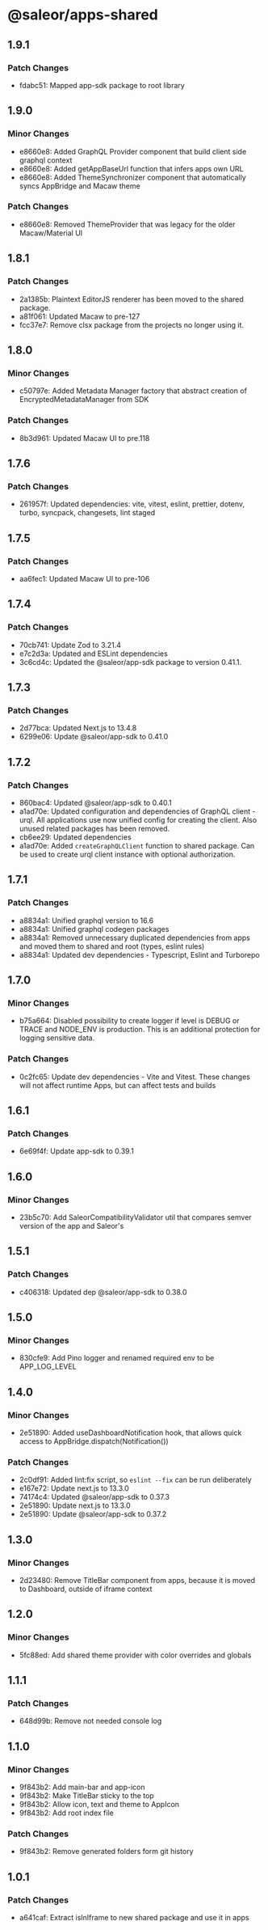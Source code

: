 # @saleor/apps-shared

## 1.9.1

### Patch Changes

- fdabc51: Mapped app-sdk package to root library

## 1.9.0

### Minor Changes

- e8660e8: Added GraphQL Provider component that build client side graphql context
- e8660e8: Added getAppBaseUrl function that infers apps own URL
- e8660e8: Added ThemeSynchronizer component that automatically syncs AppBridge and Macaw theme

### Patch Changes

- e8660e8: Removed ThemeProvider that was legacy for the older Macaw/Material UI

## 1.8.1

### Patch Changes

- 2a1385b: Plaintext EditorJS renderer has been moved to the shared package.
- a81f061: Updated Macaw to pre-127
- fcc37e7: Remove clsx package from the projects no longer using it.

## 1.8.0

### Minor Changes

- c50797e: Added Metadata Manager factory that abstract creation of EncryptedMetadataManager from SDK

### Patch Changes

- 8b3d961: Updated Macaw UI to pre.118

## 1.7.6

### Patch Changes

- 261957f: Updated dependencies: vite, vitest, eslint, prettier, dotenv, turbo, syncpack, changesets, lint staged

## 1.7.5

### Patch Changes

- aa6fec1: Updated Macaw UI to pre-106

## 1.7.4

### Patch Changes

- 70cb741: Update Zod to 3.21.4
- e7c2d3a: Updated and ESLint dependencies
- 3c6cd4c: Updated the @saleor/app-sdk package to version 0.41.1.

## 1.7.3

### Patch Changes

- 2d77bca: Updated Next.js to 13.4.8
- 6299e06: Update @saleor/app-sdk to 0.41.0

## 1.7.2

### Patch Changes

- 860bac4: Updated @saleor/app-sdk to 0.40.1
- a1ad70e: Updated configuration and dependencies of GraphQL client - urql.
  All applications use now unified config for creating the client. Also unused related packages has been removed.
- cb6ee29: Updated dependencies
- a1ad70e: Added `createGraphQLClient` function to shared package. Can be used to create urql client instance with optional authorization.

## 1.7.1

### Patch Changes

- a8834a1: Unified graphql version to 16.6
- a8834a1: Unified graphql codegen packages
- a8834a1: Removed unnecessary duplicated dependencies from apps and moved them to shared and root (types, eslint rules)
- a8834a1: Updated dev dependencies - Typescript, Eslint and Turborepo

## 1.7.0

### Minor Changes

- b75a664: Disabled possibility to create logger if level is DEBUG or TRACE and NODE_ENV is production. This is an additional protection for logging sensitive data.

### Patch Changes

- 0c2fc65: Update dev dependencies - Vite and Vitest. These changes will not affect runtime Apps, but can affect tests and builds

## 1.6.1

### Patch Changes

- 6e69f4f: Update app-sdk to 0.39.1

## 1.6.0

### Minor Changes

- 23b5c70: Add SaleorCompatibilityValidator util that compares semver version of the app and Saleor's

## 1.5.1

### Patch Changes

- c406318: Updated dep @saleor/app-sdk to 0.38.0

## 1.5.0

### Minor Changes

- 830cfe9: Add Pino logger and renamed required env to be APP_LOG_LEVEL

## 1.4.0

### Minor Changes

- 2e51890: Added useDashboardNotification hook, that allows quick access to AppBridge.dispatch(Notification())

### Patch Changes

- 2c0df91: Added lint:fix script, so `eslint --fix` can be run deliberately
- e167e72: Update next.js to 13.3.0
- 74174c4: Updated @saleor/app-sdk to 0.37.3
- 2e51890: Update next.js to 13.3.0
- 2e51890: Update @saleor/app-sdk to 0.37.2

## 1.3.0

### Minor Changes

- 2d23480: Remove TitleBar component from apps, because it is moved to Dashboard, outside of iframe context

## 1.2.0

### Minor Changes

- 5fc88ed: Add shared theme provider with color overrides and globals

## 1.1.1

### Patch Changes

- 648d99b: Remove not needed console log

## 1.1.0

### Minor Changes

- 9f843b2: Add main-bar and app-icon
- 9f843b2: Make TitleBar sticky to the top
- 9f843b2: Allow icon, text and theme to AppIcon
- 9f843b2: Add root index file

### Patch Changes

- 9f843b2: Remove generated folders form git history

## 1.0.1

### Patch Changes

- a641caf: Extract isInIframe to new shared package and use it in apps
